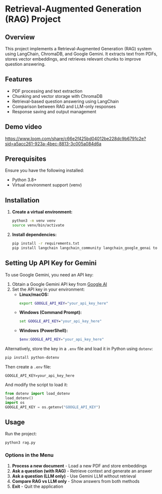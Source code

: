 # Retrieval-Augmented Generation (RAG) Project

## Overview
This project implements a Retrieval-Augmented Generation (RAG) system using LangChain, ChromaDB, and Google Gemini. It extracts text from PDFs, stores vector embeddings, and retrieves relevant chunks to improve question answering.

## Features
- PDF processing and text extraction
- Chunking and vector storage with ChromaDB
- Retrieval-based question answering using LangChain
- Comparison between RAG and LLM-only responses
- Response saving and output management

## Demo video
https://www.loom.com/share/c66e2f425bd04012be228dc9b6791c2e?sid=a5acc261-923a-4bec-8813-3c005a084d6a

## Prerequisites
Ensure you have the following installed:
- Python 3.8+
- Virtual environment support (venv)

## Installation
1. **Create a virtual environment:**
   ```bash
   python3 -m venv venv
   source venv/bin/activate
   ```

2. **Install dependencies:**
   ```bash
   pip install -r requirements.txt
   pip install langchain langchain_community langchain_google_genai torch sentence-transformers
   ```

## Setting Up API Key for Gemini
To use Google Gemini, you need an API key:
1. Obtain a Google Gemini API key from [Google AI](https://ai.google.com/)
2. Set the API key in your environment:
   - **Linux/macOS:**
     ```bash
     export GOOGLE_API_KEY="your_api_key_here"
     ```
   - **Windows (Command Prompt):**
     ```cmd
     set GOOGLE_API_KEY="your_api_key_here"
     ```
   - **Windows (PowerShell):**
     ```powershell
     $env:GOOGLE_API_KEY="your_api_key_here"
     ```
   
Alternatively, store the key in a `.env` file and load it in Python using `dotenv`:
```bash
pip install python-dotenv
```
Then create a `.env` file:
```
GOOGLE_API_KEY=your_api_key_here
```
And modify the script to load it:
```python
from dotenv import load_dotenv
load_dotenv()
import os
GOOGLE_API_KEY = os.getenv("GOOGLE_API_KEY")
```

## Usage
Run the project:
```bash
python3 rag.py
```

### Options in the Menu
1. **Process a new document** - Load a new PDF and store embeddings
2. **Ask a question (with RAG)** - Retrieve context and generate an answer
3. **Ask a question (LLM only)** - Use Gemini LLM without retrieval
4. **Compare RAG vs LLM only** - Show answers from both methods
5. **Exit** - Quit the application



